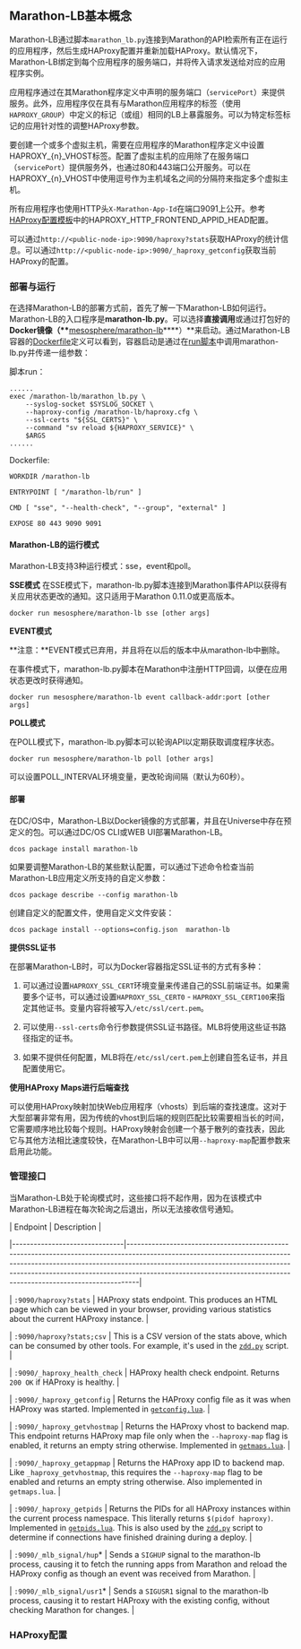 ## Marathon-LB基本概念

Marathon-LB通过脚本`marathon_lb.py`连接到Marathon的API检索所有正在运行的应用程序，然后生成HAProxy配置并重新加载HAProxy。默认情况下，Marathon-LB绑定到每个应用程序的服务端口，并将传入请求发送给对应的应用程序实例。

应用程序通过在其Marathon程序定义中声明的服务端口（`servicePort`）来提供服务。此外，应用程序仅在具有与Marathon应用程序的标签（使用`HAPROXY_GROUP`）中定义的标记（或组）相同的LB上暴露服务。可以为特定标签标记的应用针对性的调整HAProxy参数。

要创建一个或多个虚拟主机，需要在应用程序的Marathon程序定义中设置HAPROXY\_{n}\_VHOST标签。配置了虚拟主机的应用除了在服务端口（`servicePort`）提供服务外，也通过80和443端口公开服务。可以在HAPROXY\_{n}\_VHOST中使用逗号作为主机域名之间的分隔符来指定多个虚拟主机。

所有应用程序也使用HTTP头`X-Marathon-App-Id`在端口9091上公开。参考[HAProxy配置模板](/dcos-component-marathon-lb-template.md)中的HAPROXY\_HTTP\_FRONTEND\_APPID\_HEAD配置。

可以通过`http://<public-node-ip>:9090/haproxy?stats`获取HAProxy的统计信息。可以通过`http://<public-node-ip>:9090/_haproxy_getconfig`获取当前HAProxy的配置。

### 部署与运行

在选择Marathon-LB的部署方式前，首先了解一下Marathon-LB如何运行。Marathon-LB的入口程序是**marathon-lb.py**。可以选择**直接调用**或通过打包好的**Docker镜像（\*\***[mesosphere\/marathon-lb](https://hub.docker.com/r/mesosphere/marathon-lb)**\*\*）**来启动。通过Marathon-LB容器的[Dockerfile](https://github.com/mesosphere/marathon-lb/blob/master/Dockerfile)定义可以看到，容器启动是通过在[run脚本](https://github.com/mesosphere/marathon-lb/blob/master/run)中调用marathon-lb.py并传递一组参数：

脚本run：

```
......
exec /marathon-lb/marathon_lb.py \ 
    --syslog-socket $SYSLOG_SOCKET \ 
    --haproxy-config /marathon-lb/haproxy.cfg \ 
    --ssl-certs "${SSL_CERTS}" \ 
    --command "sv reload ${HAPROXY_SERVICE}" \ 
    $ARGS 
......
```

Dockerfile:

```
WORKDIR /marathon-lb 

ENTRYPOINT [ "/marathon-lb/run" ] 

CMD [ "sse", "--health-check", "--group", "external" ]

EXPOSE 80 443 9090 9091
```

#### Marathon-LB的运行模式

Marathon-LB支持3种运行模式：sse，event和poll。

**SSE模式**
在SSE模式下，marathon-lb.py脚本连接到Marathon事件API以获得有关应用状态更改的通知。这只适用于Marathon 0.11.0或更高版本。

```
docker run mesosphere/marathon-lb sse [other args]
```

**EVENT模式**

**注意：**EVENT模式已弃用，并且将在以后的版本中从marathon-lb中删除。

在事件模式下，marathon-lb.py脚本在Marathon中注册HTTP回调，以便在应用状态更改时获得通知。

```
docker run mesosphere/marathon-lb event callback-addr:port [other args]
```

**POLL模式**

在POLL模式下，marathon-lb.py脚本可以轮询API以定期获取调度程序状态。

```
docker run mesosphere/marathon-lb poll [other args]
```

可以设置POLL\_INTERVAL环境变量，更改轮询间隔（默认为60秒）。

#### 部署

在DC\/OS中，Marathon-LB以Docker镜像的方式部署，并且在Universe中存在预定义的包。可以通过DC\/OS CLI或WEB UI部署Marathon-LB。

```
dcos package install marathon-lb
```

如果要调整Marathon-LB的某些默认配置，可以通过下述命令检查当前Marathon-LB应用定义所支持的自定义参数：

```
dcos package describe --config marathon-lb
```

创建自定义的配置文件，使用自定义文件安装：

```
dcos package install --options=config.json  marathon-lb
```

**提供SSL证书**

在部署Marathon-LB时，可以为Docker容器指定SSL证书的方式有多种：

1. 可以通过设置`HAPROXY_SSL_CERT`环境变量来传递自己的SSL前端证书。如果需要多个证书，可以通过设置`HAPROXY_SSL_CERT0` - `HAPROXY_SSL_CERT100`来指定其他证书。变量内容将被写入`/etc/ssl/cert.pem`。

2. 可以使用`--ssl-certs`命令行参数提供SSL证书路径。MLB将使用这些证书路径指定的证书。

3. 如果不提供任何配置，MLB将在`/etc/ssl/cert.pem`上创建自签名证书，并且配置使用它。


**使用HAProxy Maps进行后端查找**

可以使用HAProxy映射加快Web应用程序（vhosts）到后端的查找速度。这对于大型部署非常有用，因为传统的vhost到后端的规则匹配比较需要相当长的时间，它需要顺序地比较每个规则。HAProxy映射会创建一个基于散列的查找表，因此它与其他方法相比速度较快，在Marathon-LB中可以用`--haproxy-map`配置参数来启用此功能。

### 管理接口

当Marathon-LB处于轮询模式时，这些接口将不起作用，因为在该模式中Marathon-LB进程在每次轮询之后退出，所以无法接收信号通知。

| Endpoint | Description | 

|-------------------------------|---------------------------------------------------------------------------------------------------------------------------------------------------------------------------------------------------------------------------------------------------------------------------------------------------------------------------| 

| `:9090/haproxy?stats` | HAProxy stats endpoint. This produces an HTML page which can be viewed in your browser, providing various statistics about the current HAProxy instance. | 

| `:9090/haproxy?stats;csv` | This is a CSV version of the stats above, which can be consumed by other tools. For example, it's used in the [`zdd.py`](zdd.py) script. | 

| `:9090/_haproxy_health_check` | HAProxy health check endpoint. Returns `200 OK` if HAProxy is healthy. | 

| `:9090/_haproxy_getconfig` | Returns the HAProxy config file as it was when HAProxy was started. Implemented in 
[`getconfig.lua`](getconfig.lua). | 

| `:9090/_haproxy_getvhostmap` | Returns the HAProxy vhost to backend map. This endpoint returns HAProxy map file only when the `--haproxy-map` flag is enabled, it returns an empty string otherwise. Implemented in [`getmaps.lua`](getmaps.lua). | 

| `:9090/_haproxy_getappmap` | Returns the HAProxy app ID to backend map. Like `_haproxy_getvhostmap`, this requires the `--haproxy-map` flag to be enabled and returns an empty string otherwise. Also implemented in `getmaps.lua`. | 

| `:9090/_haproxy_getpids` | Returns the PIDs for all HAProxy instances within the current process namespace. This literally returns `$(pidof haproxy)`. Implemented in [`getpids.lua`](getpids.lua). This is also used by the [`zdd.py`](zdd.py) script to determine if connections have finished draining during a deploy. | 

| `:9090/_mlb_signal/hup`* | Sends a `SIGHUP` signal to the marathon-lb process, causing it to fetch the running apps from Marathon and reload the HAProxy config as though an event was received from Marathon. | 

| `:9090/_mlb_signal/usr1`* | Sends a `SIGUSR1` signal to the marathon-lb process, causing it to restart HAProxy with the existing config, without checking Marathon for changes. |

### HAProxy配置

